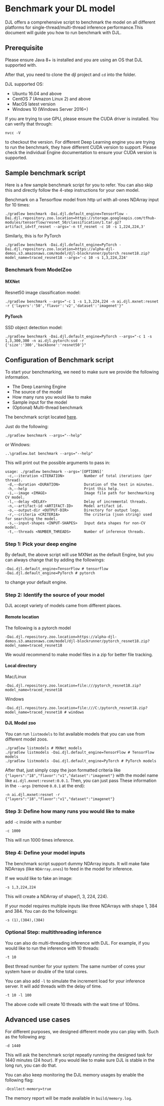 # Benchmark your DL model

DJL offers a comprehensive script to benchmark the model on all different 
platforms for single-thread/multi-thread inference performance.This document will guide you how to run benchmark with DJL.

## Prerequisite
Please ensure Java 8+ is installed and you are using an OS that DJL supported with.

After that, you need to clone the djl project and `cd` into the folder.

DJL supported OS:

- Ubuntu 16.04 and above
- CentOS 7 (Amazon Linux 2) and above
- MacOS latest version
- Windows 10 (Windows Server 2016+)

If you are trying to use GPU, please ensure the CUDA driver is installed. You can verify that through:

```
nvcc -V
```
to checkout the version. For different Deep Learning engine you are trying to run the benchmark,
they have different CUDA version to support. Please check the individual Engine documentation to ensure your CUDA version is supported.

## Sample benchmark script

Here is a few sample benchmark script for you to refer. You can also skip this and directly follow
the 4-step instructions for your own model.

Benchmark on a Tensorflow model from http url with all-ones NDArray input for 10 times:

```
./gradlew benchmark -Dai.djl.default_engine=TensorFlow -Dai.djl.repository.zoo.location=https://storage.googleapis.com/tfhub-modules/tensorflow/resnet_50/classification/1.tar.gz?artifact_id=tf_resnet --args='-n tf_resnet -c 10 -s 1,224,224,3'
```

Similarly, this is for PyTorch

```
./gradlew benchmark -Dai.djl.default_engine=PyTorch -Dai.djl.repository.zoo.location=https://alpha-djl-demos.s3.amazonaws.com/model/djl-blockrunner/pytorch_resnet18.zip?model_name=traced_resnet18 --args='-c 10 -s 1,3,224,224'
```

### Benchmark from ModelZoo

#### MXNet

Resnet50 image classification model:

```
./gradlew benchmark --args="-c 1 -s 1,3,224,224 -n ai.djl.mxnet:resnet -r {'layers':'50','flavor':'v2','dataset':'imagenet'}"
```

#### PyTorch

SSD object detection model:

```
./gradlew benchmark -Dai.djl.default_engine=PyTorch --args="-c 1 -s 1,3,300,300 -n ai.djl.pytorch:ssd -r {'size':'300','backbone':'resnet50'}"
```


## Configuration of Benchmark script

To start your benchmarking, we need to make sure we provide the following information.

- The Deep Learning Engine
- The source of the model
- How many runs you would like to make
- Sample input for the model
- (Optional) Multi-thread benchmark

The benchmark script located [here](https://github.com/deepjavalibrary/djl/blob/master/examples/src/main/java/ai/djl/examples/inference/benchmark/Benchmark.java).

Just do the following:

```
./gradlew benchmark --args="--help"
```

or Windows:

```
..\gradlew.bat benchmark --args="--help"
```

This will print out the possible arguments to pass in:

```
usage: ./gradlew benchmark --args='[OPTIONS]'
 -c,--iteration <ITERATION>         Number of total iterations (per thread).
 -d,--duration <DURATION>           Duration of the test in minutes.
 -h,--help                          Print this help.
 -i,--image <IMAGE>                 Image file path for benchmarking CV model.
 -l,--delay <DELAY>                 Delay of incremental threads.
 -n,--artifact-id <ARTIFACT-ID>     Model artifact id.
 -o,--output-dir <OUTPUT-DIR>       Directory for output logs.
 -r,--criteria <CRITERIA>           The criteria (json string) used for searching the model.
 -s,--input-shapes <INPUT-SHAPES>   Input data shapes for non-CV model.
 -t,--threads <NUMBER_THREADS>      Number of inference threads.
```

### Step 1: Pick your deep engine

By default, the above script will use MXNet as the default Engine, but you can always change that by adding the followings:

```
-Dai.djl.default_engine=TensorFlow # tensorflow
-Dai.djl.default_engine=PyTorch # pytorch
```
to change your default engine.

### Step 2: Identify the source of your model

DJL accept variety of models came from different places.

#### Remote location

The following is a pytorch model

```
-Dai.djl.repository.zoo.location=https://alpha-djl-demos.s3.amazonaws.com/model/djl-blockrunner/pytorch_resnet18.zip?model_name=traced_resnet18
```
We would recommend to make model files in a zip for better file tracking.

#### Local directory

Mac/Linux

```
-Dai.djl.repository.zoo.location=file:///pytorch_resnet18.zip?model_name=traced_resnet18
```

Windows

```
-Dai.djl.repository.zoo.location=file:///C:/pytorch_resnet18.zip?model_name=traced_resnet18 # windows
```

#### DJL Model zoo

You can run `listmodels` to list available models that you can use from different model zoos.

```
./gradlew listmodels # MXNet models
./gradlew listmodels -Dai.djl.default_engine=TensorFlow # TensorFlow models
./gradlew listmodels -Dai.djl.default_engine=PyTorch # PyTorch models
```

After that, just simply copy the json formatted criteria like `{"layers":"18","flavor":"v1","dataset":"imagenet"}` with the model name like `ai.djl.mxnet:resnet:0.0.1`.
Then, you can just pass These information in the `--args` (remove `0.0.1` at the end):

```
-n ai.djl.mxnet:resnet -r {"layers":"18","flavor":"v1","dataset":"imagenet"}
```

### Step 3: Define how many runs you would like to make

add `-c` inside with a number

```
-c 1000
```

This will run 1000 times inference.

### Step 4: Define your model inputs

The benchmark script support dummy NDArray inputs.
It will make fake NDArrays (like `NDArray.ones`) to feed in the model for inference.

If we would like to fake an image:

```
-s 1,3,224,224
```

This will create a NDArray of shape(1, 3, 224, 224).

If your model requires multiple inputs like three NDArrays with shape 1, 384 and 384. You can do the followings:

```
-s (1),(384),(384)
```

### Optional Step: multithreading inference 

You can also do multi-threading inference with DJL. For example, if you would like to run the inference with 10 threads:

```
-t 10
```
Best thread number for your system: The same number of cores your system have or double of the total cores.

You can also add `-l` to simulate the increment load for your inference server. It will add threads with the delay of time.

```
-t 10 -l 100
```

The above code will create 10 threads with the wait time of 100ms.

## Advanced use cases

For different purposes, we designed different mode you can play with. Such as the following arg:

```
-d 1440
```

This will ask the benchmark script repeatly running the designed task for 1440 minutes (24 hour).
If you would like to make sure DJL is stable in the long run, you can do that.

You can also keep monitoring the DJL memory usages by enable the following flag:

```
-Dcollect-memory=true
```

The memory report will be made available in `build/memory.log`.
